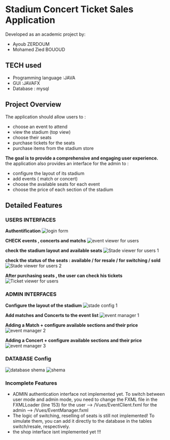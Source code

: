 # Stadium Concert Ticket Sales Application

Developed as an academic project by:
- Ayoub ZERDOUM
- Mohamed Zied BOUOUD

## TECH used 
<ul>
  <li>Programming language :JAVA</li>
  <li>GUI :JAVAFX</li>
  <li>Database : mysql</li>
</ul>

## Project Overview
The application should allow users to :
<ul>
  <li>choose an event to attend</li>
  <li>view the stadium (top view)</li>
  <li>choose their seats</li>
  <li>purchase tickets for the seats</li>
  <li>purchase items from the stadium store</li>
</ul>
<strong>The goal is to provide a comprehensive and engaging user experience.</strong>
<br>
the application also provides an interface for the admin to : 
<ul>
  <li>configure the layout of its stadium</li>
  <li>add events ( match or concert) </li>
  <li>choose the available seats for each event</li>
  <li>choose the price of each section of the stadium</li>
</ul>

## Detailed Features

### USERS INTERFACES

<strong>Authentification</strong>
<img src="./captures/login.png" alt="login form">



<strong>CHECK events , concerts and matchs</strong>
<img src="./captures/EventViewer1.png" alt="event viewer for users">



<strong>check the stadium layout and available seats</strong>
<img src="./captures/StadeViewer1.png" alt="Stade viewer for users 1">



<strong>check the status of the seats : available / for resale / for switching / sold</strong>
<img src="./captures/EventViewer2.png" alt="Stade viewer for users 2">



<strong>After purchasing seats , the user can check his tickets</strong>
<img src="./captures/TicketViewer1.png" alt="Ticket viewer for users">





### ADMIN INTERFACES


<strong>Configure the layout of the stadium</strong>
<img src="./captures/StadeBuilder1.png" alt="stade config 1">




<strong>Add matches and Concerts to the event list</strong>
<img src="./captures/EventManager1.png" alt="event manager 1">




<strong>Adding a Match + configure available sections and their price</strong>
<img src="./captures/EventManager2.png" alt="event manager 2">




<strong>Adding a Concert + configure available sections and their price</strong>
<img src="./captures/EventManager3.png" alt="event manager 3">






### DATABASE Config
<img src="./captures/ShemaDATABASE.png" alt="database shema">
<img src="./captures/Shema.png" alt="shema">





### Incomplete Features
<ul>
  <li>ADMIN authentication interface not implemented yet. To switch between user mode and admin mode, you need to change the FXML file in the FXMLLoader (line 153)
              for the user --> /Vues/EventClient.fxml
              for the admin --> /Vues/EventManager.fxml
  </li>
  <li>The logic of switching, reselling of seats is still not implemented! To simulate them, you can add it directly to the database in the tables switch/resale, respectively.</li>
  <li>the shop interface isnt implemented yet !!!</li>
</ul>
